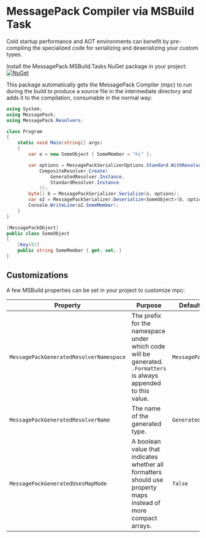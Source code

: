 # MessagePack Compiler via MSBuild Task

Cold startup performance and AOT environments can benefit by pre-compiling the specialized code
for serializing and deserializing your custom types.

Install the MessagePack.MSBuild.Tasks NuGet package in your project:
 [![NuGet](https://img.shields.io/nuget/v/MessagePack.MSBuild.Tasks.svg)](https://www.nuget.org/packages/MessagePack.MSBuild.Tasks)

This package automatically gets the MessagePack Compiler (mpc) to run during the build to produce a source file in the intermediate directory and adds it to the compilation, consumable in the normal way:

```cs
using System;
using MessagePack;
using MessagePack.Resolvers;

class Program
{
    static void Main(string[] args)
    {
        var o = new SomeObject { SomeMember = "hi" };

        var options = MessagePackSerializerOptions.Standard.WithResolver(
            CompositeResolver.Create(
                GeneratedResolver.Instance,
                StandardResolver.Instance
            ));
        byte[] b = MessagePackSerializer.Serialize(o, options);
        var o2 = MessagePackSerializer.Deserialize<SomeObject>(b, options);
        Console.WriteLine(o2.SomeMember);
    }
}

[MessagePackObject]
public class SomeObject
{
    [Key(0)]
    public string SomeMember { get; set; }
}
```

## Customizations

A few MSBuild properties can be set in your project to customize mpc:

Property | Purpose | Default value
--|--|--
`MessagePackGeneratedResolverNamespace` | The prefix for the namespace under which code will be generated. `.Formatters` is always appended to this value. | `MessagePack`
`MessagePackGeneratedResolverName` | The name of the generated type. | `GeneratedResolver`
`MessagePackGeneratedUsesMapMode` | A boolean value that indicates whether all formatters should use property maps instead of more compact arrays. | `false`
